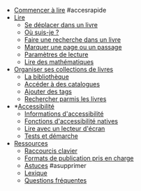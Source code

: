 * [Commencer à lire](https://thorium.edrlab.org/fr/docs/100_quickstart/) #accesrapide
* [Lire](https://thorium.edrlab.org/fr/docs/210_reading/)
	-   [Se déplacer dans un livre](https://thorium.edrlab.org/fr/docs/210_reading/211_moving/)
	-   [Où suis-je ?](https://thorium.edrlab.org/fr/docs/210_reading/212_whereami/)
	-   [Faire une recherche dans un livre](https://thorium.edrlab.org/fr/docs/210_reading/213_search/)
	-   [Marquer une page ou un passage](https://thorium.edrlab.org/fr/docs/210_reading/214_bookmarks/)
	-   [Paramètres de lecture](https://thorium.edrlab.org/fr/docs/210_reading/215_readingparameters/)
	-   [Lire des mathématiques](https://thorium.edrlab.org/fr/docs/210_reading/221_maths/)
* [Organiser ses collections de livres](https://thorium.edrlab.org/fr/docs/220_organizing/)
	-   [La bibliothèque](https://thorium.edrlab.org/fr/docs/220_organizing/221_libraries/)
	-   [Accéder à des catalogues](https://thorium.edrlab.org/fr/docs/220_organizing/222_catalogs/)
	-   [Ajouter des tags](https://thorium.edrlab.org/fr/docs/220_organizing/223_tags/)
	-   [Rechercher parmis les livres](https://thorium.edrlab.org/fr/docs/220_organizing/223_search/)
* *[Accessibilité](https://thorium.edrlab.org/fr/docs/300_accessibility/)
	-   [Informations d'accessibilité](https://thorium.edrlab.org/fr/docs/300_accessibility/301_a11yinfos/)
	-   [Fonctions d'accessibilité natives](https://thorium.edrlab.org/fr/docs/300_accessibility/310_natives/)
	-   [Lire avec un lecteur d'écran](https://thorium.edrlab.org/fr/docs/300_accessibility/310_screenreaders/)
	-   [Tests et démarche](https://thorium.edrlab.org/fr/docs/300_accessibility/391_epubtest/)
* [Ressources](https://thorium.edrlab.org/fr/docs/400_ressources/)
	-   [Raccourcis clavier](https://thorium.edrlab.org/fr/docs/400_ressources/402_keyboard-shortcuts/)
	-   [Formats de publication pris en charge](https://thorium.edrlab.org/fr/docs/400_ressources/406_formats/)
	-   [Astuces](https://thorium.edrlab.org/fr/docs/400_ressources/409_tips/) #asupprimer
	-   [Lexique](https://thorium.edrlab.org/fr/docs/400_ressources/420_glossary/)
	-   [Questions fréquentes](https://thorium.edrlab.org/fr/docs/400_ressources/430_faq/)